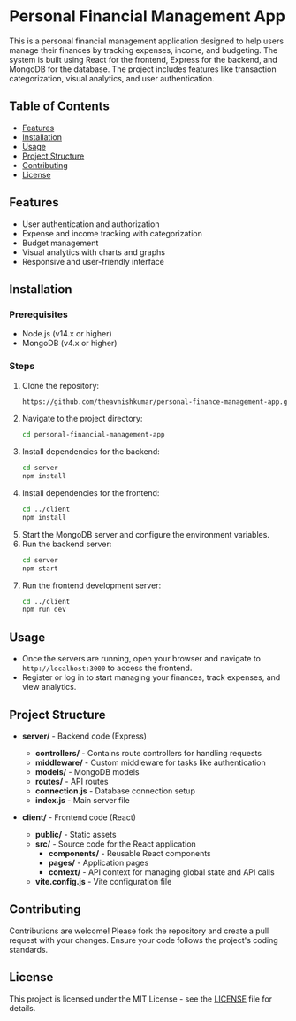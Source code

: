 # Personal Financial Management App

This is a personal financial management application designed to help users manage their finances by tracking expenses, income, and budgeting. The system is built using React for the frontend, Express for the backend, and MongoDB for the database. The project includes features like transaction categorization, visual analytics, and user authentication.

## Table of Contents
- [Features](#features)
- [Installation](#installation)
- [Usage](#usage)
- [Project Structure](#project-structure)
- [Contributing](#contributing)
- [License](#license)

## Features
- User authentication and authorization
- Expense and income tracking with categorization
- Budget management
- Visual analytics with charts and graphs
- Responsive and user-friendly interface

## Installation

### Prerequisites
- Node.js (v14.x or higher)
- MongoDB (v4.x or higher)

### Steps
1. Clone the repository:
   ```bash
   https://github.com/theavnishkumar/personal-finance-management-app.git
   ```
2. Navigate to the project directory:
   ```bash
   cd personal-financial-management-app
   ```
3. Install dependencies for the backend:
   ```bash
   cd server
   npm install
   ```
4. Install dependencies for the frontend:
   ```bash
   cd ../client
   npm install
   ```
5. Start the MongoDB server and configure the environment variables.
6. Run the backend server:
   ```bash
   cd server
   npm start
   ```
7. Run the frontend development server:
   ```bash
   cd ../client
   npm run dev
   ```

## Usage

- Once the servers are running, open your browser and navigate to `http://localhost:3000` to access the frontend.
- Register or log in to start managing your finances, track expenses, and view analytics.

## Project Structure

- **server/** - Backend code (Express)
  - **controllers/** - Contains route controllers for handling requests
  - **middleware/** - Custom middleware for tasks like authentication
  - **models/** - MongoDB models
  - **routes/** - API routes
  - **connection.js** - Database connection setup
  - **index.js** - Main server file

- **client/** - Frontend code (React)
  - **public/** - Static assets
  - **src/** - Source code for the React application
    - **components/** - Reusable React components
    - **pages/** - Application pages
    - **context/** - API context for managing global state and API calls
  - **vite.config.js** - Vite configuration file

## Contributing

Contributions are welcome! Please fork the repository and create a pull request with your changes. Ensure your code follows the project's coding standards.

## License

This project is licensed under the MIT License - see the [LICENSE](LICENSE) file for details.

